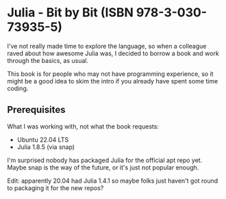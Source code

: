# Julia - Bit by Bit (ISBN 978-3-030-73935-5)

I've not really made time to explore the language, so when a colleague raved
about how awesome Julia was, I decided to borrow a book and work through the
basics, as usual.

This book is for people who may not have programming experience, so it might
be a good idea to skim the intro if you already have spent some time coding.

## Prerequisites

What I was working with, not what the book requests:

- Ubuntu 22.04 LTS
- Julia 1.8.5 (via snap)

I'm surprised nobody has packaged Julia for the official apt repo yet. Maybe
snap is the way of the future, or it's just not popular enough.

Edit: apparently 20.04 had Julia 1.4.1 so maybe folks just haven't got round
to packaging it for the new repos?
